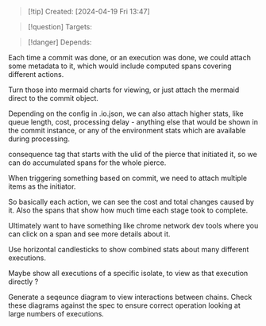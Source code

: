 
>[!tip] Created: [2024-04-19 Fri 13:47]

>[!question] Targets: 

>[!danger] Depends: 

Each time a commit was done, or an execution was done, we could attach some metadata to it, which would include computed spans covering different actions.

Turn those into mermaid charts for viewing, or just attach the mermaid direct to the commit object.

Depending on the config in .io.json, we can also attach higher stats, like queue length, cost, processing delay - anything else that would be shown in the commit instance, or any of the environment stats which are available during processing.

consequence tag that starts with the ulid of the pierce that initiated it, so we can do accumulated spans for the whole pierce.

When triggering something based on commit, we need to attach multiple items as the initiator.

So basically each action, we can see the cost and total changes caused by it.
Also the spans that show how much time each stage took to complete.

Ultimately want to have something like chrome network dev tools where you can click on a span and see more details about it.

Use horizontal candlesticks to show combined stats about many different executions.

Maybe show all executions of a specific isolate, to view as that execution directly ?

Generate a seqeunce diagram to view interactions between chains.
Check these diagrams against the spec to ensure correct operation looking at large numbers of executions.